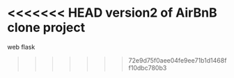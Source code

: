 <<<<<<< HEAD
version2 of AirBnB clone project
=======
web flask
>>>>>>> 72e9d75f0aee04fe9ee71b1d1468ff10dbc780b3
